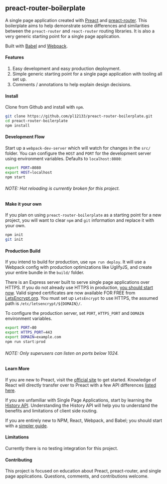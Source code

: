 ## preact-router-boilerplate

A single page application created with [Preact](https://github.com/developit/preact) and [preact-router](https://github.com/developit/preact-router). This boilerplate aims to help demonstrate some differences and similarities between the `preact-router` and `react-router` routing libraries. It is also a very generic starting point for a single page application.

Built with [Babel](https://github.com/babel/babel) and [Webpack](https://github.com/webpack/webpack).

#### Features

  1. Easy development and easy production deployment.
  2. Simple generic starting point for a single page application with tooling all set up.
  3. Comments / annotations to help explain design decisions.

#### Install

Clone from Github and install with `npm`.

```sh
git clone https://github.com/pl12133/preact-router-boilerplate.git
cd preact-router-boilerplate
npm install
```

#### Development Flow

Start up a `webpack-dev-server` which will watch for changes in the `src/` folder. You can configure the `HOST` and `PORT` for the development server using environment variables. Defaults to `localhost:8080`:

```sh
export PORT=8080
export HOST=localhost
npm start
```
###### NOTE: Hot reloading is currently broken for this project.

#### Make it your own

If you plan on using `preact-router-boilerplate` as a starting point for a new project, you will want to clear `npm` and `git` information and replace it with your own.

```sh
npm init
git init
```

#### Production Build

If you intend to build for production, use `npm run deploy`. It will use a Webpack config with production optimizations like UglifyJS, and create your entire bundle in the `build/` folder.

There is an Express server built to serve single page applications over HTTPS. If you do not already use HTTPS in production, [you should start now](https://developers.google.com/web/fundamentals/security/encrypt-in-transit/why-https?hl=en). Valid signed certificates are now available FOR FREE from [LetsEncrypt.org](https://letsencrypt.org). You must set up `LetsEncrypt` to use HTTPS, the assumed path is `/etc/letsencrypt/${DOMAIN}/`.

To configure the production server, set `PORT`, `HTTPS_PORT` and `DOMAIN` environment variables.

```sh
export PORT=80
export HTTPS_PORT=443
export DOMAIN=example.com
npm run start:prod
```
###### NOTE: Only superusers can listen on ports below 1024.

#### Learn More

If you are new to Preact, visit the [official site](https://preactjs.com/) to get started. Knowledge of React will directly transfer over to Preact with a few API differences [listed here](https://preactjs.com/guide/differences-to-react).

If you are unfamiliar with Single Page Applications, start by learning the [History API](https://developer.mozilla.org/en-US/docs/Web/API/History_API). Understanding the History API will help you to understand the benefits and limitations of client side routing.

If you are entirely new to NPM, React, Webpack, and Babel; you should start with a [simpler guide](https://github.com/petehunt/react-howto).

#### Limitations

Currently there is no testing integration for this project.

#### Contributing

This project is focused on education about Preact, preact-router, and single page applications. Questions, comments, and contributions welcome.
